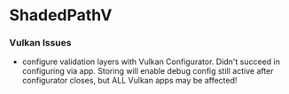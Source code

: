 # ShadedPathV

### Vulkan Issues

* configure validation  layers with Vulkan Configurator. Didn't succeed in configuring via app. Storing will enable debug config still active after configurator closes, but ALL Vulkan apps may be affected!